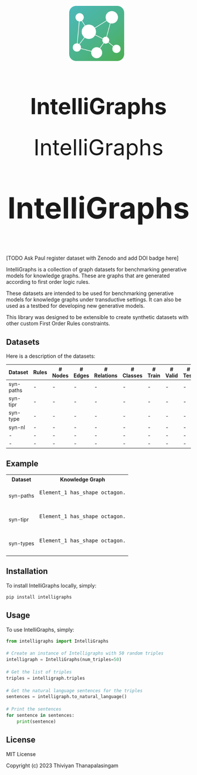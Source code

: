 <p  align="center">
    <img src="images/IntelliGraph-logo.png" width="150px;" style="max-width: 100%;  margin-right:10px;">
<p>
<h1 align="center" dir="auto" style="font-size:60px;">
    IntelliGraphs
</h1>
<p  align="center">
    <span style="font-size: 60px;">IntelliGraphs</span>
<p>
<p align="center" dir="auto" style="
    font-size: 80px;
    font-weight: bold;
">
    <span>IntelliGraphs</span>
</p>


[TODO Ask Paul register dataset with Zenodo and add DOI badge here]

IntelliGraphs is a collection of graph datasets for benchmarking generative models for knowledge graphs. 
These are graphs that are generated according to first order logic rules.

These datasets are intended to be used for benchmarking generative models for knowledge graphs under transductive settings. 
It can also be used as a testbed for developing new generative models.

This library was designed to be extensible to create synthetic datasets with other custom First Order Rules constraints.

## Datasets

Here is a description of the datasets:

| Dataset | Rules | # Nodes | # Edges | # Relations | # Classes | # Train | # Valid | # Test |
|---------|-------------|---------|---------|-------------|-----------|---------|---------|--------|
|syn-paths|-|-|-|-| - |-|-|-|
|syn-tipr|-|-|-|-|-|-|-|-|
|syn-type|-|-|-|-|-|-|-|-|
|syn-nl|-|-|-|-|-|-|-|-|
|-|-|-|-|-|-|-|-|-|
|-|-|-|-|-|-|-|-|-|


## Example

<table>
  <tr>
    <th>Dataset</th>
    <th>Knowledge Graph</th>
  </tr>
  <tr>
    <td>syn-paths</td>
    <td><pre>
Element_1 has_shape octagon.
    </pre></td>
  </tr>
  <tr>
    <td>syn-tipr</td>
    <td><pre>
Element_1 has_shape octagon.
    </pre></td>
  </tr>
  <tr>
    <td>syn-types</td>
    <td><pre>
Element_1 has_shape octagon.
    </pre></td>
  </tr>
</table>


## Installation

To install IntelliGraphs locally, simply:

```bash
pip install intelligraphs
```

## Usage

To use IntelliGraphs, simply:
```python
from intelligraphs import IntelliGraphs

# Create an instance of Intelligraphs with 50 random triples
intelligraph = IntelliGraphs(num_triples=50)

# Get the list of triples
triples = intelligraph.triples

# Get the natural language sentences for the triples
sentences = intelligraph.to_natural_language()

# Print the sentences
for sentence in sentences:
    print(sentence)
```

## License
MIT License

Copyright (c) 2023 Thiviyan Thanapalasingam
